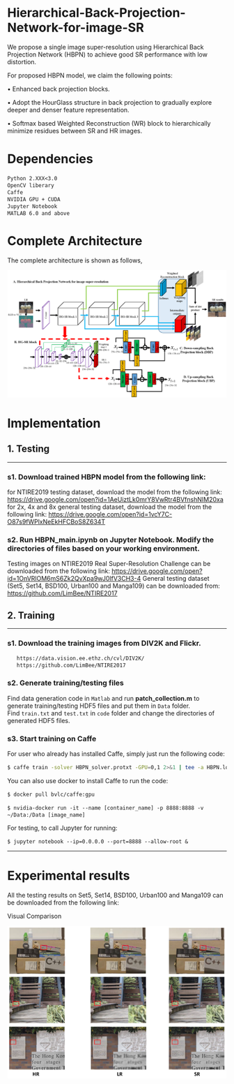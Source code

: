 # Hierarchical-Back-Projection-Network-for-image-SR
We propose a single image super-resolution using Hierarchical Back Projection Network (HBPN) to achieve good SR performance with low distortion.

For proposed HBPN model, we claim the following points:

• Enhanced back projection blocks.

• Adopt the HourGlass structure in back projection to gradually explore deeper and denser feature representation.

• Softmax based Weighted Reconstruction (WR) block to hierarchically minimize residues between SR and HR images.

# Dependencies
    Python 2.XXX<3.0
    OpenCV liberary
    Caffe 
    NVIDIA GPU + CUDA
    Jupyter Notebook
    MATLAB 6.0 and above

# Complete Architecture
The complete architecture is shown as follows,

![structure](/figure/structure.png)

# Implementation
## 1. Testing
---------------------------------------
### s1. Download trained HBPN model from the following link:
for NTIRE2019 testing dataset, download the model from the following link:
https://drive.google.com/open?id=1AeUiztLk0mrY8VwRtr4BVfnshNIM20xa
for 2x, 4x and 8x general testing dataset, download the model from the following link:
https://drive.google.com/open?id=1vcY7C-O87s9fWPlxNeEkHFCBoS8Z634T

### s2. Run **HBPN_main.ipynb** on Jupyter Notebook. Modify the directories of files based on your working environment.

Testing images on NTIRE2019 Real Super-Resolution Challenge can be downloaded from the following link:
https://drive.google.com/open?id=1OnVRlOM6mS6Zk2QvXpa9wJ0lfV3CH3-4
General testing dataset (Set5, Set14, BSD100, Urban100 and Manga109) can be downloaded from:
https://github.com/LimBee/NTIRE2017

## 2. Training
---------------------------
### s1. Download the training images from DIV2K and Flickr.
    
       https://data.vision.ee.ethz.ch/cvl/DIV2K/
       https://github.com/LimBee/NTIRE2017
   
### s2. Generate training/testing files 
Find data generation code in `Matlab` and run **patch_collection.m** to generate training/testing HDF5 files and put them in `Data` folder.  
Find `train.txt` and `test.txt` in `code` folder and change the directories of generated HDF5 files.
### s3. Start training on Caffe
For user who already has installed Caffe, simply just run the following code:
```sh
$ caffe train -solver HBPN_solver.protxt -GPU=0,1 2>&1 | tee -a HBPN.log
```

You can also use docker to install Caffe to run the code:
```sh
$ docker pull bvlc/caffe:gpu
```
```
$ nvidia-docker run -it --name [container_name] -p 8888:8888 -v ~/Data:/Data [image_name]
```
For testing, to call Jupyter for running:
```
$ jupyter notebook --ip=0.0.0.0 --port=8888 --allow-root &
```
---------------------------
  
# Experimental results
All the testing results on Set5, Set14, BSD100, Urban100 and Manga109 can be downloaded from the following link:


Visual Comparison

![visual compare](/figure/picture.png)
